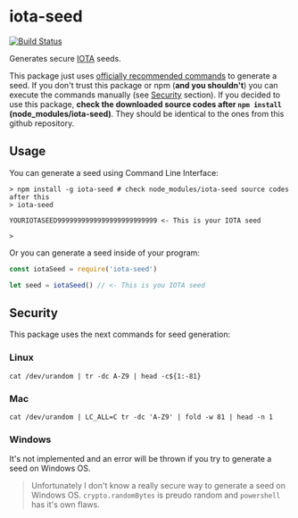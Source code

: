 # iota-seed
[![Build Status](https://travis-ci.org/alexpods/iota-seed.svg?branch=master)](https://travis-ci.org/alexpods/iota-seed)

Generates secure [IOTA](https://iota.org/) seeds.

This package just uses [officially recommended commands](https://iota.readme.io/docs/securely-generating-a-seed) to generate a seed. If you don't trust
this package or npm (**and you shouldn't**) you can execute the commands manually (see [Security](#security) section). If you decided to use this package, **check the downloaded source codes after `npm install` (node_modules/iota-seed)**. They should be identical to the ones from this github repository.

## Usage

You can generate a seed using Command Line Interface:
```
> npm install -g iota-seed # check node_modules/iota-seed source codes after this
> iota-seed

YOURIOTASEED9999999999999999999999999 <- This is your IOTA seed

>
```

Or you can generate a seed inside of your program:
```js
const iotaSeed = require('iota-seed')

let seed = iotaSeed() // <- This is you IOTA seed
```

## Security

This package uses the next commands for seed generation:

### Linux
```
cat /dev/urandom | tr -dc A-Z9 | head -c${1:-81}
```

### Mac
```
cat /dev/urandom | LC_ALL=C tr -dc 'A-Z9' | fold -w 81 | head -n 1
```

### Windows

It's not implemented and an error will be thrown if you try to generate a seed on Windows OS.

> Unfortunately I don't know a really secure way to generate a seed on Windows OS.
> `crypto.randomBytes` is preudo random and `powershell` has it's own flaws.
